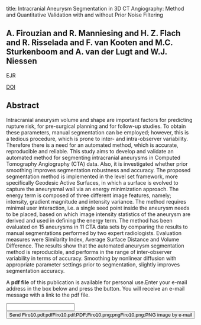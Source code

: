 title: Intracranial Aneurysm Segmentation in 3D CT Angiography: Method and Quantitative Validation with and without Prior Noise Filtering

## A. Firouzian and R. Manniesing and H. Z. Flach and R. Risselada and F. van Kooten and M.C. Sturkenboom and A. van der Lugt and W.J. Niessen
EJR

<a href="https://doi.org/10.1016/j.ejrad.2010.02.015">DOI</a>

## Abstract
Intracranial aneurysm volume and shape are important factors for predicting rupture risk, for pre-surgical planning and for follow-up studies. To obtain these parameters, manual segmentation can be employed; however, this is a tedious procedure, which is prone to inter- and intra-observer variability. Therefore there is a need for an automated method, which is accurate, reproducible and reliable. This study aims to develop and validate an automated method for segmenting intracranial aneurysms in Computed Tomography Angiography (CTA) data. Also, it is investigated whether prior smoothing improves segmentation robustness and accuracy. The proposed segmentation method is implemented in the level set framework, more specifically Geodesic Active Surfaces, in which a surface is evolved to capture the aneurysmal wall via an energy minimization approach. The energy term is composed of three different image features, namely; intensity, gradient magnitude and intensity variance. The method requires minimal user interaction, i.e. a single seed point inside the aneurysm needs to be placed, based on which image intensity statistics of the aneurysm are derived and used in defining the energy term. The method has been evaluated on 15 aneurysms in 11 CTA data sets by comparing the results to manual segmentations performed by two expert radiologists. Evaluation measures were Similarity Index, Average Surface Distance and Volume Difference. The results show that the automated aneurysm segmentation method is reproducible, and performs in the range of inter-observer variability in terms of accuracy. Smoothing by nonlinear diffusion with appropriate parameter settings prior to segmentation, slightly improves segmentation accuracy.

A <b>pdf file</b> of this publication is available for personal use.Enter your e-mail address in the box below and press the button. You will receive an e-mail message with a link to the pdf file.
<form action="sender.php">  <input type="text" name="email">  <input type="submit" value="Send Firo10.pdf:pdfFiro10.pdf:PDF;Firo10.png:pngFiro10.png:PNG image by e-mail"></form>